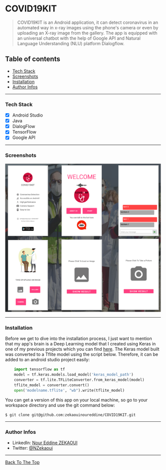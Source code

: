 # COVID19KIT
> COVID19KIT is an Android application, it can detect coronavirus in an automated way in x-ray images using the phone's camera or even by uploading an X-ray image from the gallery. The app is equipped with an universal chatbot with the help of Google API and Natural Language Understanding (NLU) platform Dialogflow.

## Table of contents
- [Tech Stack](#tech-stack)
- [Screenshots](#screenshots)
- [Installation](#installation)
- [Author Infos](#author-infos)

---
### Tech Stack
* [x] Android Studio
* [x] Java
* [x] DialogFlow
* [x] TensorFlow
* [x] Google API

---

### Screenshots
 ![](screen.png)
 
---
### Installation
Before we get to dive into the installation process, I just want to mention that my app's brain is a Deep Learning model that I created using Keras in one of my previous projects which you can find [here](https://github.com/zekaouinoureddine/Detecting-COVID-19-in-X-ray-Images).
The Keras model built was converted to a Tflite model using the script below. Therefore, it can be added to an android studio project easily:

```python
    import tensorflow as tf
    model = tf.keras.models.load_model('keras_model_path')
    converter = tf.lite.TFLiteConverter.from_keras_model(model)
    tflite_model = converter.convert()
    open('modelname.tflite', "wb").write(tflite_model)
```

You can get a version of this app on your local machine, so go to your workspace directory and use the git command below:
           
    $ git clone git@github.com:zekaouinoureddine/COVID19KIT.git

---
### Author Infos
- LinkedIn: [Nour Eddine ZEKAOUI](https://www.linkedin.com/in/nour-eddine-zekaoui-ba43b1177/)
- Twitter: [@NZekaoui](https://twitter.com/NZekaoui)
---
 
[Back To The Top](#COVID19KIT)
 
